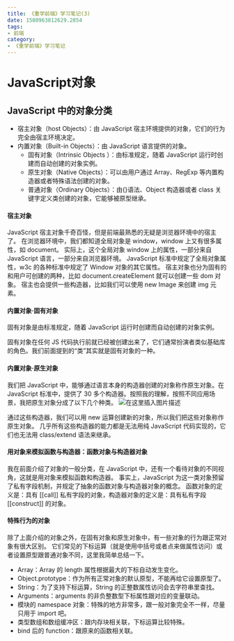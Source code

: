 ```yaml
---
title: 《重学前端》学习笔记(3)
date: 1580963812629.2854
tags:
- 前端
category:
- 《重学前端》学习笔记
---
```

# JavaScript对象

## JavaScript 中的对象分类

- 宿主对象（host Objects）：由 JavaScript 宿主环境提供的对象，它们的行为完全由宿主环境决定。
- 内置对象（Built-in Objects）：由 JavaScript 语言提供的对象。
  - 固有对象（Intrinsic Objects ）：由标准规定，随着 JavaScript 运行时创建而自动创建的对象实例。
  - 原生对象（Native Objects）：可以由用户通过 Array、RegExp 等内置构造器或者特殊语法创建的对象。
  - 普通对象（Ordinary Objects）：由{}语法、Object 构造器或者 class 关键字定义类创建的对象，它能够被原型继承。

#### 宿主对象

JavaScript 宿主对象千奇百怪，但是前端最熟悉的无疑是浏览器环境中的宿主了。
在浏览器环境中，我们都知道全局对象是 window，window 上又有很多属性，如 document。
实际上，这个全局对象 window 上的属性，一部分来自 JavaScript 语言，一部分来自浏览器环境。
JavaScript 标准中规定了全局对象属性，w3c 的各种标准中规定了 Window 对象的其它属性。
宿主对象也分为固有的和用户可创建的两种，比如 document.createElement 就可以创建一些 dom 对象。
宿主也会提供一些构造器，比如我们可以使用 new Image 来创建 img 元素。

#### 内置对象·固有对象

固有对象是由标准规定，随着 JavaScript 运行时创建而自动创建的对象实例。

固有对象在任何 JS 代码执行前就已经被创建出来了，它们通常扮演者类似基础库的角色。我们前面提到的“类”其实就是固有对象的一种。

#### 内置对象·原生对象

我们把 JavaScript 中，能够通过语言本身的构造器创建的对象称作原生对象。在 JavaScript 标准中，提供了 30 多个构造器。按照我的理解，按照不同应用场景，我把原生对象分成了以下几个种类。
![在这里插入图片描述](https://img-blog.csdnimg.cn/20200206142142915.png?x-oss-process=image/watermark,type_ZmFuZ3poZW5naGVpdGk,shadow_10,text_aHR0cHM6Ly9ibG9nLmNzZG4ubmV0L3dlaXhpbl80NjEyNDIxNA==,size_16,color_FFFFFF,t_70)

通过这些构造器，我们可以用 new 运算创建新的对象，所以我们把这些对象称作原生对象。
几乎所有这些构造器的能力都是无法用纯 JavaScript 代码实现的，它们也无法用 class/extend 语法来继承。

#### 用对象来模拟函数与构造器：函数对象与构造器对象

我在前面介绍了对象的一般分类，在 JavaScript 中，还有一个看待对象的不同视角，这就是用对象来模拟函数和构造器。
事实上，JavaScript 为这一类对象预留了私有字段机制，并规定了抽象的函数对象与构造器对象的概念。
函数对象的定义是：具有 [[call]] 私有字段的对象，构造器对象的定义是：具有私有字段 [[construct]] 的对象。

#### 特殊行为的对象

除了上面介绍的对象之外，在固有对象和原生对象中，有一些对象的行为跟正常对象有很大区别。
它们常见的下标运算（就是使用中括号或者点来做属性访问）或者设置原型跟普通对象不同，这里我简单总结一下。

- Array：Array 的 length 属性根据最大的下标自动发生变化。
- Object.prototype：作为所有正常对象的默认原型，不能再给它设置原型了。
- String：为了支持下标运算，String 的正整数属性访问会去字符串里查找。
- Arguments：arguments 的非负整数型下标属性跟对应的变量联动。
- 模块的 namespace 对象：特殊的地方非常多，跟一般对象完全不一样，尽量只用于 import 吧。
- 类型数组和数组缓冲区：跟内存块相关联，下标运算比较特殊。
- bind 后的 function：跟原来的函数相关联。